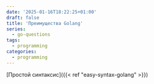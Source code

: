 ```yaml
---
date: '2025-01-16T18:22:25+01:00'
draft: false
title: 'Преимущества Golang'
series:
  - go-questions
tags:
  - programming
categories:
  - programming
---
```


[Простой синтаксис]({{< ref "easy-syntax-golang" >}})
